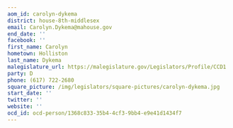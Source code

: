 ```yaml
---
aom_id: carolyn-dykema
district: house-8th-middlesex
email: Carolyn.Dykema@mahouse.gov
end_date: ''
facebook: ''
first_name: Carolyn
hometown: Holliston
last_name: Dykema
malegislature_url: https://malegislature.gov/Legislators/Profile/CCD1
party: D
phone: (617) 722-2680
square_picture: /img/legislators/square-pictures/carolyn-dykema.jpg
start_date: ''
twitter: ''
website: ''
ocd_id: ocd-person/1368c833-35b4-4cf3-9bb4-e9e41d1434f7
---
```

